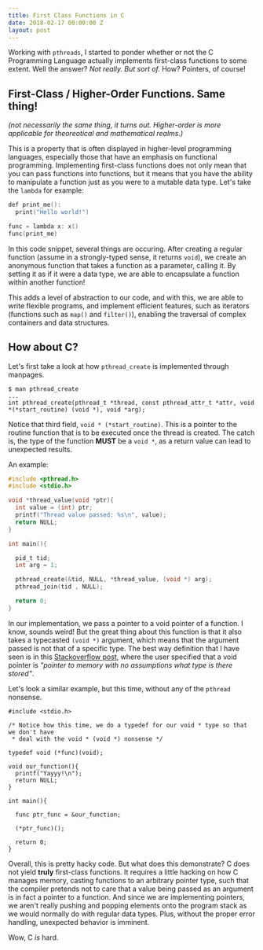 ```yaml
---
title: First Class Functions in C
date: 2018-02-17 00:00:00 Z
layout: post
---
```


Working with `pthreads`, I started to ponder whether or not the C Programming
Language actually implements first-class functions to some extent. Well the answer?
_Not really. But sort of._ How? Pointers, of course!
<!--more-->

## First-Class / Higher-Order Functions. Same thing!

_(not necessarily the same thing, it turns out. Higher-order is more applicable for theoreotical and mathematical realms.)_

This is a property that is often displayed in higher-level programming languages, especially those that have an emphasis on functional programming. Implementing first-class functions does not only mean that you can pass functions into functions, but it means that you have the ability to manipulate a function just as you were to a mutable data type. Let's take the `lambda` for example:

```c
def print_me():
  print("Hello world!")

func = lambda x: x()
func(print_me)
```

In this code snippet, several things are occuring. After creating a regular function (assume in a strongly-typed sense, it returns `void`), we create an anonymous function that takes a function as a parameter, calling it. By setting it as if it were a data type, we are able to encapsulate a function within another function!

This adds a level of abstraction to our code, and with this, we are able to write flexible programs, and implement efficient features, such as iterators (functions such as `map()` and `filter()`), enabling the traversal of complex containers and data structures.

## How about C?

Let's first take a look at how `pthread_create` is implemented through manpages.

```
$ man pthread_create
...
int pthread_create(pthread_t *thread, const pthread_attr_t *attr, void *(*start_routine) (void *), void *arg);
```

Notice that third field, `void * (*start_routine)`. This is a pointer to the routine function that is to be executed once the thread is created. The catch is, the type of the function __MUST__ be a `void *`, as a return value can lead to unexpected results.

An example:

```c
#include <pthread.h>
#include <stdio.h>

void *thread_value(void *ptr){
  int value = (int) ptr;
  printf("Thread value passed: %s\n", value);
  return NULL;
}

int main(){

  pid_t tid;
  int arg = 1;

  pthread_create(&tid, NULL, *thread_value, (void *) arg);
  pthread_join(tid , NULL);

  return 0;
}
```

In our implementation, we pass a pointer to a void pointer of a function. I know, sounds weird! But the great thing about this function is that it also takes a typecasted `(void *)` argument, which means that the argument passed is not that of a specific type. The best way definition that I have seen is in this [Stackoverflow post](https://stackoverflow.com/a/11626816), where the user specified that a void pointer is _"pointer to memory with no assumptions what type is there stored"_.

Let's look a similar example, but this time, without any of the `pthread` nonsense.

```
#include <stdio.h>

/* Notice how this time, we do a typedef for our void * type so that we don't have
 * deal with the void * (void *) nonsense */

typedef void (*func)(void);

void our_function(){
  printf("Yayyy!\n");
  return NULL;
}

int main(){

  func ptr_func = &our_function;

  (*ptr_func)();

  return 0;
}

```

Overall, this is pretty hacky code. But what does this demonstrate? C does not yield __truly__ first-class functions. It requires a little hacking on how C manages memory, casting functions to an arbitrary pointer type, such that the compiler pretends not to care that a value being passed as an argument is in fact a pointer to a function. And since we are implementing pointers, we aren't really pushing and popping elements onto the program stack as we would normally do with regular data types. Plus, without the proper error handling, unexpected behavior is imminent.

Wow, C _is_ hard.
